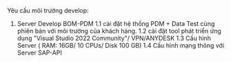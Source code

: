Yêu cầu môi trường develop:
1. Server Develop BOM-PDM
   1.1  cài đặt hệ thống PDM + Data Test cùng phiên bản với môi trường của khách hàng.
   1.2  cài đặt tool phát triển ứng dụng "Visual Studio 2022 Community"/ VPN/ANYDESK
   1.3 Cấu hình Server ( RAM: 16GB/ 10 CPUs/ Disk 100 GB)
   1.4 Cấu hình mạng thông với Server SAP-API
   
